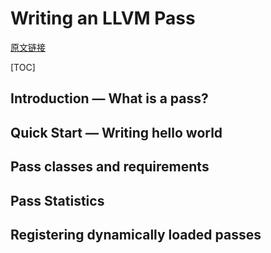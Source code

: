 # Writing an LLVM Pass

[原文链接](http://llvm.org/docs/WritingAnLLVMPass.html)

[TOC]

## Introduction — What is a pass?

## Quick Start — Writing hello world

## Pass classes and requirements

## Pass Statistics

## Registering dynamically loaded passes

